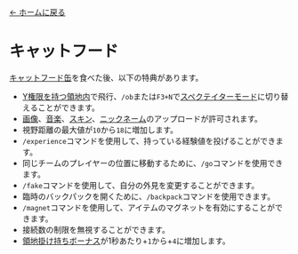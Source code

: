 [← ホームに戻る](../)
# キャットフード
[キャットフード缶](../item/canned_cat.md)を食べた後、以下の特典があります。

- [Y権限を持つ領地内](../item/land_book.md#y-飛行)で飛行、`/ob`または`F3+N`で[スペクテイターモード](https://minecraft.fandom.com/zh/wiki/旁觀者模式)に切り替えることができます。
- [画像](https://discord.com/channels/799977829805981716/1050904585746784258)、[音楽](https://discord.com/channels/799977829805981716/1050912245758050326)、[スキン](https://discord.com/channels/799977829805981716/1052733588765937694)、[ニックネーム](https://discord.com/channels/799977829805981716/1052733336138825808)のアップロードが許可されます。
- 視野距離の最大値が`10`から`18`に増加します。
- `/experience`コマンドを使用して、持っている経験値を投げることができます。
- 同じチームのプレイヤーの位置に移動するために、`/go`コマンドを使用できます。
- `/fake`コマンドを使用して、自分の外見を変更することができます。
- 臨時のバックパックを開くために、`/backpack`コマンドを使用できます。
- `/magnet`コマンドを使用して、アイテムのマグネットを有効にすることができます。
- 接続数の制限を無視することができます。
- [領地掛け持ちボーナス](../item/land_book.md#活躍)が1秒あたり+`1`から+`4`に増加します。

